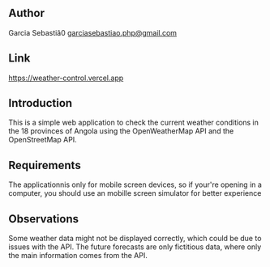 ## Author

Garcia Sebastiã0
garciasebastiao.php@gmail.com

## Link
https://weather-control.vercel.app

## Introduction

This is a simple web application to check the current weather conditions in the 18 provinces of Angola using the OpenWeatherMap API and the OpenStreetMap API.

## Requirements

The applicationnis only for mobile screen devices, so if your're opening in a computer, you should use an mobille screen simulator for better experience

## Observations

Some weather data might not be displayed correctly, which could be due to issues with the API. The future forecasts are only fictitious data, where only the main information comes from the API.

